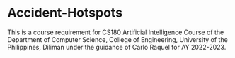 # Accident-Hotspots
This is a course requirement for CS180 Artificial Intelligence Course of the Department of Computer Science, College of Engineering, University of the Philippines, Diliman under the guidance of Carlo Raquel for AY 2022-2023.

